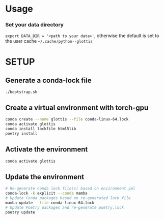 # Usage

### Set your data directory

`export DATA_DIR = '<path to your data>'`, otherwise the default is set to the user cache
`~/.cache/python--glottis`

# SETUP

## Generate a conda-lock file

`./bootstrap.sh`

## Create a virtual environment with torch-gpu

```sh
conda create --name glottis --file conda-linux-64.lock
conda activate glottis
conda install lockfile html5lib 
poetry install
```

## Activate the environment 

```sh
conda activate glottis
```

## Update the environment

```sh
# Re-generate Conda lock file(s) based on environment.yml
conda-lock -k explicit --conda mamba
# Update Conda packages based on re-generated lock file
mamba update --file conda-linux-64.lock
# Update Poetry packages and re-generate poetry.lock
poetry update
```
